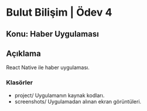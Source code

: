 # Bulut Bilişim | Ödev 4

## Konu: Haber Uygulaması

## Açıklama
React Native ile haber uygulaması.

### Klasörler
* project/ Uygulamanın kaynak kodları.
* screenshots/ Uygulamadan alınan ekran görüntüleri.